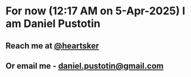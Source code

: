# For now (12:17 AM on  5-Apr-2025) I am Daniel Pustotin
## Reach me at [@heartsker](https://t.me/heartsker)
## Or email me - daniel.pustotin@gmail.com
